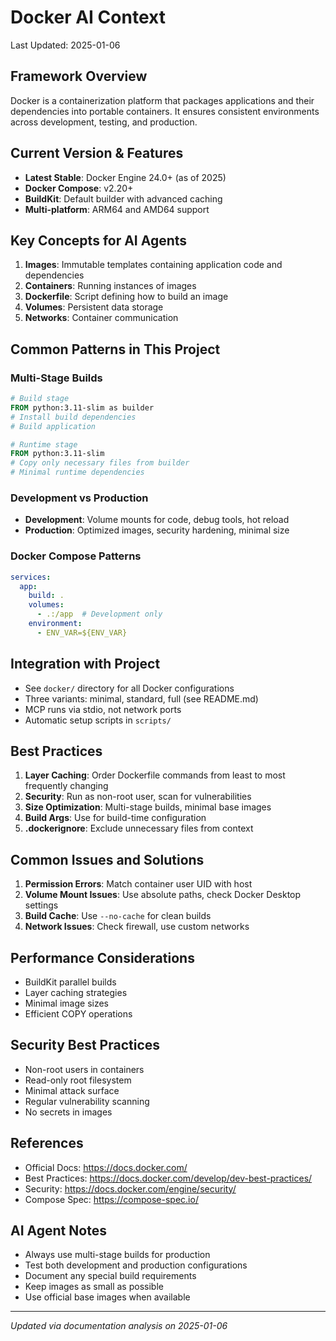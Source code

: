 # Docker AI Context
Last Updated: 2025-01-06

## Framework Overview
Docker is a containerization platform that packages applications and their dependencies into portable containers. It ensures consistent environments across development, testing, and production.

## Current Version & Features
- **Latest Stable**: Docker Engine 24.0+ (as of 2025)
- **Docker Compose**: v2.20+
- **BuildKit**: Default builder with advanced caching
- **Multi-platform**: ARM64 and AMD64 support

## Key Concepts for AI Agents
1. **Images**: Immutable templates containing application code and dependencies
2. **Containers**: Running instances of images
3. **Dockerfile**: Script defining how to build an image
4. **Volumes**: Persistent data storage
5. **Networks**: Container communication

## Common Patterns in This Project

### Multi-Stage Builds
```dockerfile
# Build stage
FROM python:3.11-slim as builder
# Install build dependencies
# Build application

# Runtime stage  
FROM python:3.11-slim
# Copy only necessary files from builder
# Minimal runtime dependencies
```

### Development vs Production
- **Development**: Volume mounts for code, debug tools, hot reload
- **Production**: Optimized images, security hardening, minimal size

### Docker Compose Patterns
```yaml
services:
  app:
    build: .
    volumes:
      - .:/app  # Development only
    environment:
      - ENV_VAR=${ENV_VAR}
```

## Integration with Project
- See `docker/` directory for all Docker configurations
- Three variants: minimal, standard, full (see README.md)
- MCP runs via stdio, not network ports
- Automatic setup scripts in `scripts/`

## Best Practices
1. **Layer Caching**: Order Dockerfile commands from least to most frequently changing
2. **Security**: Run as non-root user, scan for vulnerabilities
3. **Size Optimization**: Multi-stage builds, minimal base images
4. **Build Args**: Use for build-time configuration
5. **.dockerignore**: Exclude unnecessary files from context

## Common Issues and Solutions
1. **Permission Errors**: Match container user UID with host
2. **Volume Mount Issues**: Use absolute paths, check Docker Desktop settings
3. **Build Cache**: Use `--no-cache` for clean builds
4. **Network Issues**: Check firewall, use custom networks

## Performance Considerations
- BuildKit parallel builds
- Layer caching strategies
- Minimal image sizes
- Efficient COPY operations

## Security Best Practices
- Non-root users in containers
- Read-only root filesystem
- Minimal attack surface
- Regular vulnerability scanning
- No secrets in images

## References
- Official Docs: https://docs.docker.com/
- Best Practices: https://docs.docker.com/develop/dev-best-practices/
- Security: https://docs.docker.com/engine/security/
- Compose Spec: https://compose-spec.io/

## AI Agent Notes
- Always use multi-stage builds for production
- Test both development and production configurations
- Document any special build requirements
- Keep images as small as possible
- Use official base images when available

---
*Updated via documentation analysis on 2025-01-06*